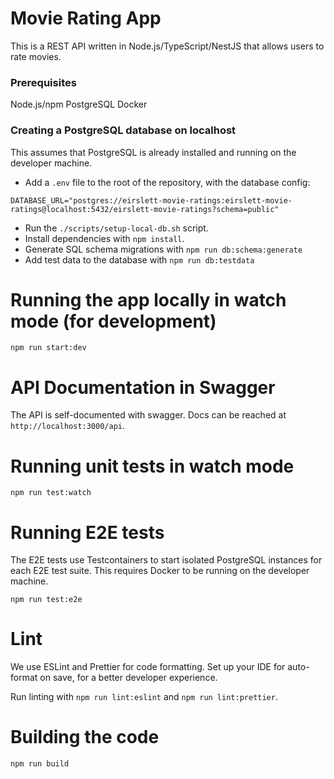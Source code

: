 # Movie Rating App

This is a REST API written in Node.js/TypeScript/NestJS that allows users to rate movies.

### Prerequisites

Node.js/npm
PostgreSQL
Docker

### Creating a PostgreSQL database on localhost

This assumes that PostgreSQL is already installed and running on the developer machine.

- Add a `.env` file to the root of the repository, with the database config:

```
DATABASE_URL="postgres://eirslett-movie-ratings:eirslett-movie-ratings@localhost:5432/eirslett-movie-ratings?schema=public"
```

- Run the `./scripts/setup-local-db.sh` script.
- Install dependencies with `npm install`.
- Generate SQL schema migrations with `npm run db:schema:generate`
- Add test data to the database with `npm run db:testdata`

# Running the app locally in watch mode (for development)

`npm run start:dev`

# API Documentation in Swagger

The API is self-documented with swagger. Docs can be reached at `http://localhost:3000/api`.

# Running unit tests in watch mode

`npm run test:watch`

# Running E2E tests

The E2E tests use Testcontainers to start isolated PostgreSQL instances for each E2E test suite. This requires Docker to be running on the developer machine.

`npm run test:e2e`

# Lint

We use ESLint and Prettier for code formatting. Set up your IDE for auto-format on save, for a better developer experience.

Run linting with `npm run lint:eslint` and `npm run lint:prettier`.

# Building the code

`npm run build`
